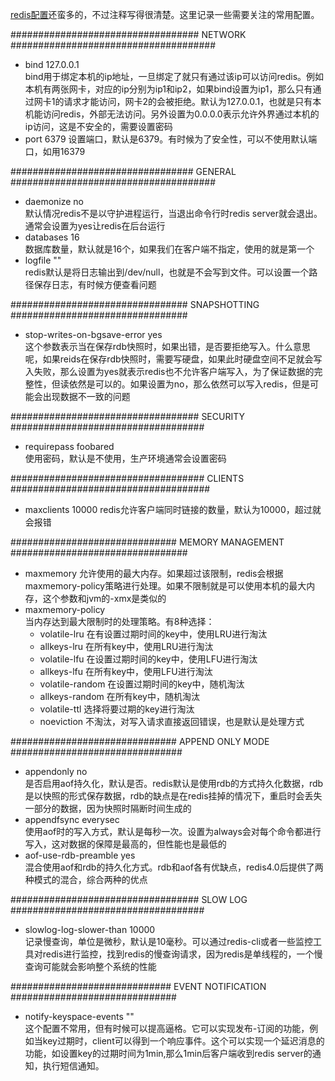 [redis配置](https://raw.githubusercontent.com/antirez/redis/5.0/redis.conf)还蛮多的，不过注释写得很清楚。这里记录一些需要关注的常用配置。

################################## NETWORK #####################################  
- bind 127.0.0.1  
bind用于绑定本机的ip地址，一旦绑定了就只有通过该ip可以访问redis。例如本机有两张网卡，对应的ip分别为ip1和ip2，如果bind设置为ip1，那么只有通过网卡1的请求才能访问，网卡2的会被拒绝。默认为127.0.0.1，也就是只有本机能访问redis，外部无法访问。另外设置为0.0.0.0表示允许外界通过本机的ip访问，这是不安全的，需要设置密码
- port 6379 
设置端口，默认是6379。有时候为了安全性，可以不使用默认端口，如用16379

################################# GENERAL #####################################  
- daemonize no  
默认情况redis不是以守护进程运行，当退出命令行时redis server就会退出。通常会设置为yes让redis在后台运行  
- databases 16  
数据库数量，默认就是16个，如果我们在客户端不指定，使用的就是第一个  
- logfile ""  
redis默认是将日志输出到/dev/null，也就是不会写到文件。可以设置一个路径保存日志，有时候方便查看问题

################################ SNAPSHOTTING  ################################  
- stop-writes-on-bgsave-error yes  
这个参数表示当在保存rdb快照时，如果出错，是否要拒绝写入。什么意思呢，如果reids在保存rdb快照时，需要写硬盘，如果此时硬盘空间不足就会写入失败，那么设置为yes就表示redis也不允许客户端写入，为了保证数据的完整性，但读依然是可以的。如果设置为no，那么依然可以写入redis，但是可能会出现数据不一致的问题

################################## SECURITY ###################################
- requirepass foobared  
使用密码，默认是不使用，生产环境通常会设置密码

################################### CLIENTS ####################################
- maxclients 10000
redis允许客户端同时链接的数量，默认为10000，超过就会报错

############################## MEMORY MANAGEMENT ################################
- maxmemory <bytes>
允许使用的最大内存。如果超过该限制，redis会根据maxmemory-policy策略进行处理。如果不限制就是可以使用本机的最大内存，这个参数和jvm的-xmx是类似的
- maxmemory-policy  
当内存达到最大限制时的处理策略。有8种选择：
  - volatile-lru 在有设置过期时间的key中，使用LRU进行淘汰  
  - allkeys-lru 在所有key中，使用LRU进行淘汰
  - volatile-lfu 在设置过期时间的key中，使用LFU进行淘汰
  - allkeys-lfu 在所有key中，使用LFU进行淘汰
  - volatile-random 在设置过期时间的key中，随机淘汰
  - allkeys-random 在所有key中，随机淘汰
  - volatile-ttl 选择将要过期的key进行淘汰
  - noeviction 不淘汰，对写入请求直接返回错误，也是默认是处理方式

############################## APPEND ONLY MODE ###############################
- appendonly no  
是否启用aof持久化，默认是否。redis默认是使用rdb的方式持久化数据，rdb是以快照的形式保存数据，rdb的缺点是在redis挂掉的情况下，重启时会丢失一部分的数据，因为快照时隔断时间生成的
- appendfsync everysec  
使用aof时的写入方式，默认是每秒一次。设置为always会对每个命令都进行写入，这对数据的保障是最高的，但性能也是最低的
- aof-use-rdb-preamble yes  
混合使用aof和rdb的持久化方式。rdb和aof各有优缺点，redis4.0后提供了两种模式的混合，综合两种的优点

################################## SLOW LOG ###################################  
- slowlog-log-slower-than 10000  
记录慢查询，单位是微秒，默认是10毫秒。可以通过redis-cli或者一些监控工具对redis进行监控，找到redis的慢查询请求，因为redis是单线程的，一个慢查询可能就会影响整个系统的性能

############################# EVENT NOTIFICATION ##############################
- notify-keyspace-events ""  
这个配置不常用，但有时候可以提高逼格。它可以实现发布-订阅的功能，例如当key过期时，client可以得到一个响应事件。这个可以实现一个延迟消息的功能，如设置key的过期时间为1min,那么1min后客户端收到redis server的通知，执行短信通知。












 
 
 
 
 
 
 

